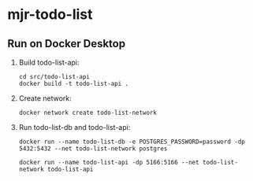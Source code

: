 # mjr-todo-list

## Run on Docker Desktop

1. Build todo-list-api:

    ```
    cd src/todo-list-api
    docker build -t todo-list-api .
    ```

2. Create network:
    ``` 
    docker network create todo-list-network
    ```

3. Run todo-list-db and todo-list-api:
    ```
    docker run --name todo-list-db -e POSTGRES_PASSWORD=password -dp 5432:5432 --net todo-list-network postgres
    ```
    ```
    docker run --name todo-list-api -dp 5166:5166 --net todo-list-network todo-list-api
    ```